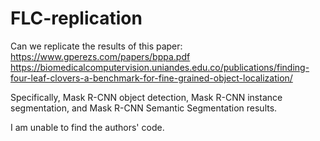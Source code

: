 # FLC-replication
Can we replicate the results of this paper:   
https://www.gperezs.com/papers/bppa.pdf   
https://biomedicalcomputervision.uniandes.edu.co/publications/finding-four-leaf-clovers-a-benchmark-for-fine-grained-object-localization/   
   
   
Specifically, Mask R-CNN object detection, Mask R-CNN instance segmentation, and Mask R-CNN Semantic Segmentation results.    
   
I am unable to find the authors' code.
